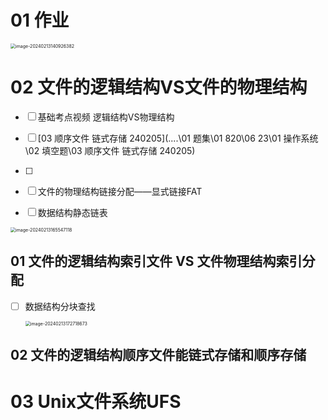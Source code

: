 # 01 作业

<img src="https://cvp.oss-cn-shanghai.aliyuncs.com/picgo/202402131409451.png" alt="image-20240213140926382" style="zoom:50%;" />



# 02 文件的逻辑结构VS文件的物理结构

- [ ] 基础考点视频 逻辑结构VS物理结构

- [ ]  [03 顺序文件 链式存储 240205](..\..\01 题集\01 820\06 23\01 操作系统\02 填空题\03 顺序文件 链式存储 240205) 
- [ ] 
- [ ] 文件的物理结构链接分配——显式链接FAT
- [ ] 数据结构静态链表

<img src="https://cvp.oss-cn-shanghai.aliyuncs.com/picgo/202402131655428.png" alt="image-20240213165547118" style="zoom:50%;" />

## 01 文件的逻辑结构索引文件 VS 文件物理结构索引分配

- [ ] 数据结构分块查找

  <img src="https://cvp.oss-cn-shanghai.aliyuncs.com/picgo/202402131727863.png" alt="image-20240213172718673" style="zoom:50%;" />

## 02 文件的逻辑结构顺序文件能链式存储和顺序存储





# 03 Unix文件系统UFS
